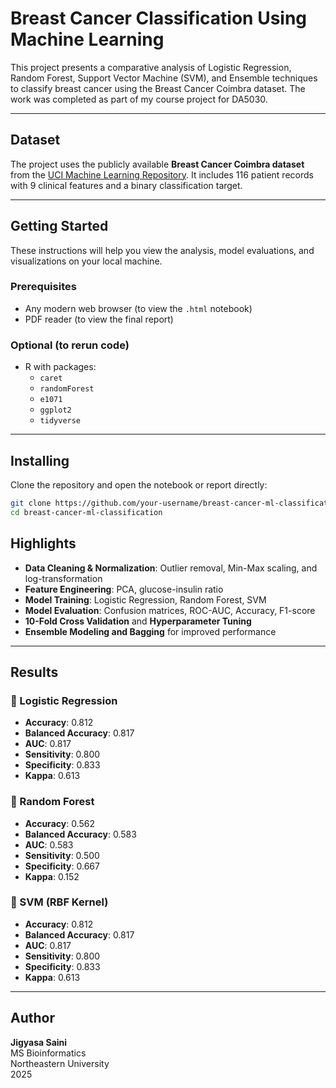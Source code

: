 # Breast Cancer Classification Using Machine Learning

This project presents a comparative analysis of Logistic Regression, Random Forest, Support Vector Machine (SVM), and Ensemble techniques to classify breast cancer using the Breast Cancer Coimbra dataset. The work was completed as part of my course project for DA5030.

---

## Dataset

The project uses the publicly available **Breast Cancer Coimbra dataset** from the [UCI Machine Learning Repository](https://archive.ics.uci.edu/ml/datasets/Breast+Cancer+Coimbra). It includes 116 patient records with 9 clinical features and a binary classification target.

---

## Getting Started

These instructions will help you view the analysis, model evaluations, and visualizations on your local machine.

### Prerequisites

- Any modern web browser (to view the `.html` notebook)
- PDF reader (to view the final report)

### Optional (to rerun code)
- R with packages:
  - `caret`
  - `randomForest`
  - `e1071`
  - `ggplot2`
  - `tidyverse`

---

## Installing

Clone the repository and open the notebook or report directly:

```bash
git clone https://github.com/your-username/breast-cancer-ml-classification.git
cd breast-cancer-ml-classification
```

## Highlights

- **Data Cleaning & Normalization**: Outlier removal, Min-Max scaling, and log-transformation
- **Feature Engineering**: PCA, glucose-insulin ratio
- **Model Training**: Logistic Regression, Random Forest, SVM
- **Model Evaluation**: Confusion matrices, ROC-AUC, Accuracy, F1-score
- **10-Fold Cross Validation** and **Hyperparameter Tuning**
- **Ensemble Modeling and Bagging** for improved performance

---

## Results

### 🔹 Logistic Regression
- **Accuracy**: 0.812  
- **Balanced Accuracy**: 0.817  
- **AUC**: 0.817  
- **Sensitivity**: 0.800  
- **Specificity**: 0.833  
- **Kappa**: 0.613  

### 🔹 Random Forest
- **Accuracy**: 0.562  
- **Balanced Accuracy**: 0.583  
- **AUC**: 0.583  
- **Sensitivity**: 0.500  
- **Specificity**: 0.667  
- **Kappa**: 0.152  

### 🔹 SVM (RBF Kernel)
- **Accuracy**: 0.812  
- **Balanced Accuracy**: 0.817  
- **AUC**: 0.817  
- **Sensitivity**: 0.800  
- **Specificity**: 0.833  
- **Kappa**: 0.613  
---

## Author

**Jigyasa Saini**  
MS Bioinformatics  
Northeastern University  
2025
